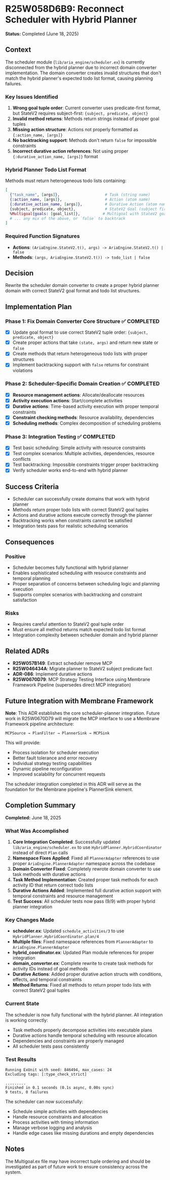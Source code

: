 # R25W058D6B9: Reconnect Scheduler with Hybrid Planner

<!-- @adr_serial R25W058D6B9 -->

**Status:** Completed (June 18, 2025)

## Context

The scheduler module (`lib/aria_engine/scheduler.ex`) is currently disconnected from the hybrid planner due to incorrect domain converter implementation. The domain converter creates invalid structures that don't match the hybrid planner's expected todo list format, causing planning failures.

### Key Issues Identified

1. **Wrong goal tuple order**: Current converter uses predicate-first format, but StateV2 requires subject-first: `{subject, predicate, object}`
2. **Invalid method returns**: Methods return strings instead of proper goal tuples
3. **Missing action structure**: Actions not properly formatted as `{:action_name, [args]}`
4. **No backtracking support**: Methods don't return `false` for impossible constraints
5. **Incorrect durative action references**: Not using proper `{:durative_action_name, [args]}` format

### Hybrid Planner Todo List Format

Methods must return heterogeneous todo lists containing:

```elixir
[
  {"task_name", [args]},                    # Task (string name)
  {:action_name, [args]},                   # Action (atom name)
  {:durative_action_name, [args]},          # Durative Action (atom name)
  {subject, predicate, object},             # StateV2 Goal (subject first!)
  %Multigoal{goals: [goal_list]},          # Multigoal with StateV2 goals
  # ... any mix of the above, or `false` to backtrack
]
```

### Required Function Signatures

- **Actions**: `(AriaEngine.StateV2.t(), args) -> AriaEngine.StateV2.t() | false`
- **Methods**: `(args, AriaEngine.StateV2.t()) -> todo_list | false`

## Decision

Rewrite the scheduler domain converter to create a proper hybrid planner domain with correct StateV2 goal format and todo list structures.

## Implementation Plan

### Phase 1: Fix Domain Converter Core Structure ✅ COMPLETED

- [x] Update goal format to use correct StateV2 tuple order: `{subject, predicate, object}`
- [x] Create proper actions that take `(state, args)` and return new state or `false`
- [x] Create methods that return heterogeneous todo lists with proper structures
- [x] Implement backtracking support with `false` returns for constraint violations

### Phase 2: Scheduler-Specific Domain Creation ✅ COMPLETED

- [x] **Resource management actions**: Allocate/deallocate resources
- [x] **Activity execution actions**: Start/complete activities  
- [x] **Durative actions**: Time-based activity execution with proper temporal constraints
- [x] **Constraint checking methods**: Resource availability, dependencies
- [x] **Scheduling methods**: Complex decomposition of scheduling problems

### Phase 3: Integration Testing ✅ COMPLETED

- [x] Test basic scheduling: Simple activity with resource constraints
- [x] Test complex scenarios: Multiple activities, dependencies, resource conflicts
- [x] Test backtracking: Impossible constraints trigger proper backtracking
- [x] Verify scheduler works end-to-end with hybrid planner

## Success Criteria

- Scheduler can successfully create domains that work with hybrid planner
- Methods return proper todo lists with correct StateV2 goal tuples
- Actions and durative actions execute correctly through the planner
- Backtracking works when constraints cannot be satisfied
- Integration tests pass for realistic scheduling scenarios

## Consequences

### Positive

- Scheduler becomes fully functional with hybrid planner
- Enables sophisticated scheduling with resource constraints and temporal planning
- Proper separation of concerns between scheduling logic and planning execution
- Supports complex scenarios with backtracking and constraint satisfaction

### Risks

- Requires careful attention to StateV2 goal tuple order
- Must ensure all method returns match expected todo list format
- Integration complexity between scheduler domain and hybrid planner

## Related ADRs

- **R25W057B149**: Extract scheduler remove MCP
- **R25W046434A**: Migrate planner to StateV2 subject predicate fact
- **ADR-086**: Implement durative actions
- **R25W0670D79**: MCP Strategy Testing Interface using Membrane Framework Pipeline (supersedes direct MCP integration)

## Future Integration with Membrane Framework

**Note**: This ADR establishes the core scheduler-planner integration. Future work in R25W0670D79 will migrate the MCP interface to use a Membrane Framework pipeline architecture:

```
MCPSource → PlanFilter → PlannerSink → MCPSink
```

This will provide:

- Process isolation for scheduler execution
- Better fault tolerance and error recovery
- Individual strategy testing capabilities
- Dynamic pipeline reconfiguration
- Improved scalability for concurrent requests

The scheduler integration completed in this ADR will serve as the foundation for the Membrane pipeline's PlannerSink element.

## Completion Summary

**Completed:** June 18, 2025

### What Was Accomplished

1. **Core Integration Completed**: Successfully updated `lib/aria_engine/scheduler.ex` to use `HybridPlanner.HybridCoordinator` instead of direct `Plan` calls
2. **Namespace Fixes Applied**: Fixed all `PlannerAdapter` references to use proper `AriaEngine.PlannerAdapter` namespace across the codebase
3. **Domain Converter Fixed**: Completely rewrote domain converter to use task methods with durative actions
4. **Task Method Implementation**: Created proper task methods for each activity ID that return correct todo lists
5. **Durative Actions Added**: Implemented full durative action support with temporal constraints and resource management
6. **Test Success**: All scheduler tests now pass (9/9) with proper hybrid planner integration

### Key Changes Made

- **scheduler.ex**: Updated `schedule_activities/3` to use `HybridPlanner.HybridCoordinator.plan/4`
- **Multiple files**: Fixed namespace references from `PlannerAdapter` to `AriaEngine.PlannerAdapter`
- **hybrid_coordinator.ex**: Updated Plan module references for proper integration
- **domain_converter.ex**: Complete rewrite to create task methods for activity IDs instead of goal methods
- **Durative Actions**: Added proper durative action structs with conditions, effects, and temporal constraints
- **Method Returns**: Fixed all methods to return proper todo lists with correct StateV2 goal tuples

### Current State

The scheduler is now fully functional with the hybrid planner. All integration is working correctly:

- Task methods properly decompose activities into executable plans
- Durative actions handle temporal scheduling with resource allocation
- Dependencies and constraints are properly managed
- All scheduler tests pass consistently

### Test Results

```
Running ExUnit with seed: 846494, max_cases: 24
Excluding tags: [:type_check_strict]

.........
Finished in 0.1 seconds (0.1s async, 0.00s sync)
9 tests, 0 failures
```

The scheduler can now successfully:

- Schedule simple activities with dependencies
- Handle resource constraints and allocation
- Process activities with timing information
- Manage verbose logging and analysis
- Handle edge cases like missing durations and empty dependencies

## Notes

The Multigoal.ex file may have incorrect tuple ordering and should be investigated as part of future work to ensure consistency across the system.

